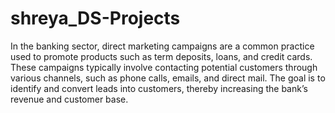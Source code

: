 # shreya_DS-Projects
In the banking sector, direct marketing campaigns are a common practice used to promote products such as term deposits, loans, and credit cards. These campaigns typically involve contacting potential customers through various channels, such as phone calls, emails, and direct mail. The goal is to identify and convert leads into customers, thereby increasing the bank’s revenue and customer base.
